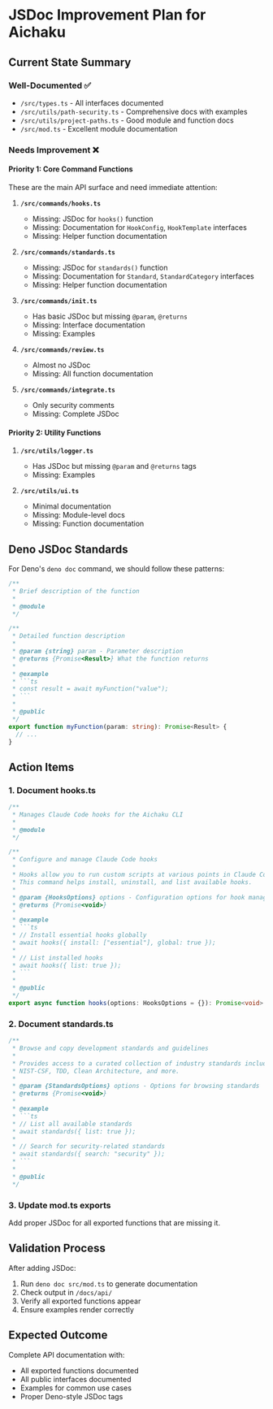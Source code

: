 # JSDoc Improvement Plan for Aichaku

## Current State Summary

### Well-Documented ✅

- `/src/types.ts` - All interfaces documented
- `/src/utils/path-security.ts` - Comprehensive docs with examples
- `/src/utils/project-paths.ts` - Good module and function docs
- `/src/mod.ts` - Excellent module documentation

### Needs Improvement ❌

#### Priority 1: Core Command Functions

These are the main API surface and need immediate attention:

1. **`/src/commands/hooks.ts`**
   - Missing: JSDoc for `hooks()` function
   - Missing: Documentation for `HookConfig`, `HookTemplate` interfaces
   - Missing: Helper function documentation

2. **`/src/commands/standards.ts`**
   - Missing: JSDoc for `standards()` function
   - Missing: Documentation for `Standard`, `StandardCategory` interfaces
   - Missing: Helper function documentation

3. **`/src/commands/init.ts`**
   - Has basic JSDoc but missing `@param`, `@returns`
   - Missing: Interface documentation
   - Missing: Examples

4. **`/src/commands/review.ts`**
   - Almost no JSDoc
   - Missing: All function documentation

5. **`/src/commands/integrate.ts`**
   - Only security comments
   - Missing: Complete JSDoc

#### Priority 2: Utility Functions

1. **`/src/utils/logger.ts`**
   - Has JSDoc but missing `@param` and `@returns` tags
   - Missing: Examples

2. **`/src/utils/ui.ts`**
   - Minimal documentation
   - Missing: Module-level docs
   - Missing: Function documentation

## Deno JSDoc Standards

For Deno's `deno doc` command, we should follow these patterns:

````typescript
/**
 * Brief description of the function
 *
 * @module
 */

/**
 * Detailed function description
 *
 * @param {string} param - Parameter description
 * @returns {Promise<Result>} What the function returns
 *
 * @example
 * ```ts
 * const result = await myFunction("value");
 * ```
 *
 * @public
 */
export function myFunction(param: string): Promise<Result> {
  // ...
}
````

## Action Items

### 1. Document hooks.ts

````typescript
/**
 * Manages Claude Code hooks for the Aichaku CLI
 * 
 * @module
 */

/**
 * Configure and manage Claude Code hooks
 * 
 * Hooks allow you to run custom scripts at various points in Claude Code's lifecycle.
 * This command helps install, uninstall, and list available hooks.
 * 
 * @param {HooksOptions} options - Configuration options for hook management
 * @returns {Promise<void>}
 * 
 * @example
 * ```ts
 * // Install essential hooks globally
 * await hooks({ install: ["essential"], global: true });
 * 
 * // List installed hooks
 * await hooks({ list: true });
 * ```
 * 
 * @public
 */
export async function hooks(options: HooksOptions = {}): Promise<void> {
````

### 2. Document standards.ts

````typescript
/**
 * Browse and copy development standards and guidelines
 *
 * Provides access to a curated collection of industry standards including
 * NIST-CSF, TDD, Clean Architecture, and more.
 *
 * @param {StandardsOptions} options - Options for browsing standards
 * @returns {Promise<void>}
 *
 * @example
 * ```ts
 * // List all available standards
 * await standards({ list: true });
 *
 * // Search for security-related standards
 * await standards({ search: "security" });
 * ```
 *
 * @public
 */
````

### 3. Update mod.ts exports

Add proper JSDoc for all exported functions that are missing it.

## Validation Process

After adding JSDoc:

1. Run `deno doc src/mod.ts` to generate documentation
2. Check output in `/docs/api/`
3. Verify all exported functions appear
4. Ensure examples render correctly

## Expected Outcome

Complete API documentation with:

- All exported functions documented
- All public interfaces documented
- Examples for common use cases
- Proper Deno-style JSDoc tags
